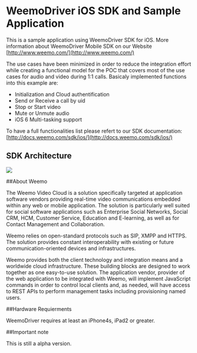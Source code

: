 # WeemoDriver iOS SDK and Sample Application

This is a sample application using WeemoDriver SDK for iOS. More information about WeemoDriver Mobile SDK on our Website [http://www.weemo.com/](http://www.weemo.com/)


The use cases have been minimized in order to reduce the integration effort while creating a functional model for the POC that covers most of the use cases for audio and video during 1:1 calls. 
Basicaly implemented functions into this example are: 

- Initialization and Cloud authentification
- Send or Receive a call by uid  
- Stop or Start video
- Mute or Unmute audio
- iOS 6 Multi-tasking support

To have a full functionalities list please refert to our SDK documentation: [http://docs.weemo.com/sdk/ios/](http://docs.weemo.com/sdk/ios/)

## SDK Architecture

<img src="https://raw.github.com/weemo/iOS-SDK/master/img/SDK-arch.png?login=beuck&token=9e3ffaee07288fdd39ea208e71d01e11">

##About Weemo

The Weemo Video Cloud is a solution specifically targeted at application software vendors providing real-time video communications embedded within any web or mobile application. The solution is particularly well suited for social software applications such as Enterprise Social Networks, Social CRM, HCM, Customer Service, Education and E-learning, as well as for Contact Management and Collaboration.

Weemo relies on open-standard protocols such as SIP, XMPP and HTTPS. The solution provides constant interoperability with existing or future communication-oriented devices and infrastructures.

Weemo provides both the client technology and integration means and a worldwide cloud infrastructure. These building blocks are designed to work together as one easy-to-use solution. The application vendor, provider of the web application to be integrated with Weemo, will implement JavaScript commands in order to control local clients and, as needed, will have access to REST APIs to perform management tasks including provisioning named users.



##Hardware Requierments

WeemoDriver requires at least an iPhone4s, iPad2 or greater.

##Important note

This is still a alpha version.
